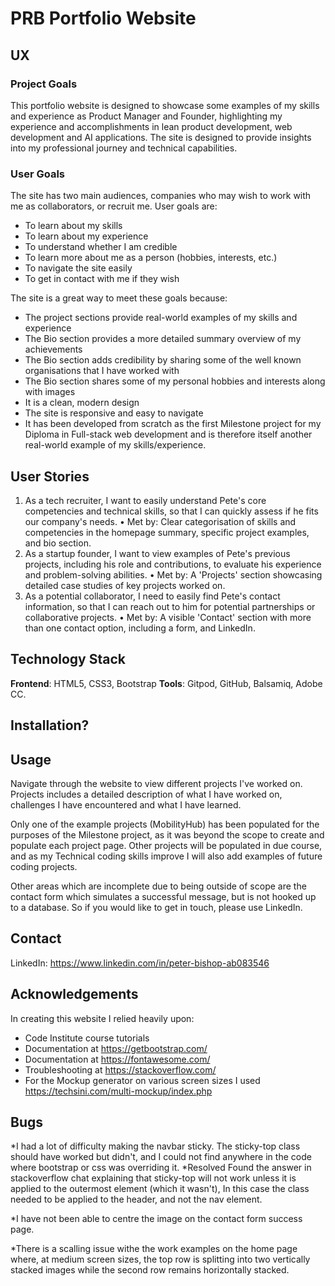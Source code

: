 # PRB Portfolio Website

## UX
### Project Goals
This portfolio website is designed to showcase some examples of my skills and experience as Product Manager and Founder, highlighting my experience and accomplishments in lean product development, web development and AI applications. The site is designed to provide insights into my professional journey and technical capabilities.

### User Goals
The site has two main audiences, companies who may wish to work with me as collaborators, or recruit me.
User goals are:
- To learn about my skills
- To learn about my experience
- To understand whether I am credible
- To learn more about me as a person (hobbies, interests, etc.)
- To navigate the site easily
- To get in contact with me if they wish 

The site is a great way to meet these goals because:
- The project sections provide real-world examples of my skills and experience 
- The Bio section provides a more detailed summary overview of my achievements
- The Bio section adds credibility by sharing some of the well known organisations that I have worked with
- The Bio section shares some of my personal hobbies and interests along with images 
- It is a clean, modern design 
- The site is responsive and easy to navigate
- It has been developed from scratch as the first Milestone project for my Diploma in Full-stack web development and is therefore itself another real-world example of my skills/experience. 

## User Stories
1.	As a tech recruiter, I want to easily understand Pete's core competencies and technical skills, so that I can quickly assess if he fits our company's needs.
•	Met by: Clear categorisation of skills and competencies in the homepage summary, specific project examples, and bio section.
2.	As a startup founder, I want to view examples of Pete's previous projects, including his role and contributions, to evaluate his experience and problem-solving abilities.
•	Met by: A 'Projects' section showcasing detailed case studies of key projects worked on.
3.	As a potential collaborator, I need to easily find Pete's contact information, so that I can reach out to him for potential partnerships or collaborative projects.
•	Met by: A visible 'Contact' section with more than one contact option, including a form, and LinkedIn.


## Technology Stack
**Frontend**: HTML5, CSS3, Bootstrap
**Tools**: Gitpod, GitHub, Balsamiq, Adobe CC. 

## Installation?

## Usage
Navigate through the website to view different projects I've worked on. Projects includes a detailed description of what I have worked on, challenges I have encountered and what I have learned. 

Only one of the example projects (MobilityHub) has been populated for the purposes of the Milestone project, as it was beyond the scope to create and populate each project page. Other projects will  be populated in due course, and as my Technical coding skills improve I will also add examples of future coding projects. 

Other areas which are incomplete due to being outside of scope are the contact form which simulates a successful message, but is not hooked up to a database. So if you would like to get in touch, please use LinkedIn.

## Contact
LinkedIn: https://www.linkedin.com/in/peter-bishop-ab083546

## Acknowledgements
In creating this website I relied heavily upon: 
- Code Institute course tutorials
- Documentation at https://getbootstrap.com/
- Documentation at https://fontawesome.com/
- Troubleshooting at https://stackoverflow.com/
- For the Mockup generator on various screen sizes I used https://techsini.com/multi-mockup/index.php  

## Bugs
*I had a lot of difficulty making the navbar sticky. The sticky-top class should have worked but didn't, and I could not find anywhere in the code where bootstrap or css was overriding it. *Resolved Found the answer in stackoverflow chat explaining that sticky-top will not work unless it is applied to the outermost element (which it wasn't), In this case the class needed to be applied to the header, and not the nav element.

*I have not been able to centre the image on the contact form success page.

*There is a scalling issue withe the work examples on the home page where, at medium screen sizes, the top row is splitting into two vertically stacked images while the second row remains horizontally stacked. 


